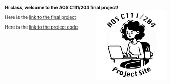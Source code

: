 **Hi class, welcome to the AOS C111/204 final project!** <img align="right" width="220" height="220" src="/assets/IMG/template_logo.png">

Here is the [link to the final project](/project.md)

Here is the [link to the project code](/Project-SUPPORT2.ipynb)
